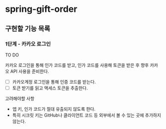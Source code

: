 # spring-gift-order

## 구현할 기능 목록

### 1단계 - 카카오 로그인

TO DO

카카오 로그인을 통해 인가 코드를 받고, 인가 코드를 사용해 토큰을 받은 후 향후 카카오 API 사용을 준비한다.

- [ ] 카카오계정 로그인을 통해 인증 코드를 받는다.
- [ ] 토큰 받기를 읽고 액세스 토큰을 추출한다.

고려해야할 사항
- 앱 키, 인가 코드가 절대 유출되지 않도록 한다.
- 특히 시크릿 키는 GitHub나 클라이언트 코드 등 외부에서 볼 수 있는 곳에 추가하지 않는다.

